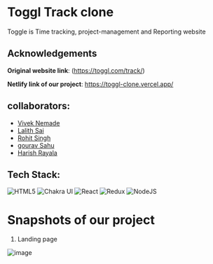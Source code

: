 # Toggl Track clone
 Toggle is Time tracking, project-management and Reporting website

## Acknowledgements

**Original website link**: (https://toggl.com/track/)

**Netlify link of our project**:  https://toggl-clone.vercel.app/


## collaborators:
- [Vivek Nemade](https://github.com/VivekN11)
- [Lalith Sai](https://github.com/G-LalithSai)
- [Rohit Singh](https://github.com/Rohit24-code)
- [gourav Sahu](https://github.com/gourav017)
- [Harish Rayala](https://github.com/HarishRayala)


## Tech Stack:

![HTML5](https://img.shields.io/badge/html5-%23E34F26.svg?style=for-the-badge&logo=html5&logoColor=white)
![Chakra UI](https://img.shields.io/badge/Chakra%20UI-009688?style=for-the-badge&logo=chakraui&logoColor=white)
![React](https://img.shields.io/badge/react-%2320232a.svg?style=for-the-badge&logo=react&logoColor=%2361DAFB)
![Redux](https://img.shields.io/badge/redux-673AB7?style=for-the-badge&logo=redux)
![NodeJS](https://img.shields.io/badge/-Node%20js-6EBF20?logo=node.js&logoColor=FFFFFF&style=for-the-badge)

<h1>Snapshots of our project</h1>

1. Landing page

![image](homepage.jpg)
